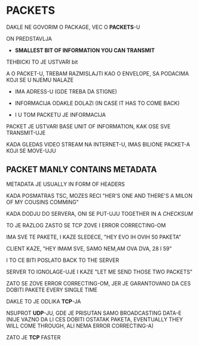 # PACKETS

DAKLE NE GOVORIM O PACKAGE, VEC O **PACKETS**-U

ON PREDSTAVLJA

- **SMALLEST BIT OF INFORMATION YOU CAN TRANSMIT**

TEHBICKI TO JE USTVARI bit

A O PACKET-U, TREBAM RAZMISLAJTI KAO O ENVELOPE, SA PODACIMA KOJI SE U NJEMU NALAZE

- IMA ADRESS-U (GDE TREBA DA STIGNE)

- INFORMACIJA ODAKLE DOLAZI (IN CASE IT HAS TO COME BACK)

- I U TOM PACKETU JE INFORMACIJA

PACKET JE USTVARI BASE UNIT OF INFORMATION, KAK OSE SVE TRANSMIT-UJE

KADA GLEDAS VIDEO STREAM NA INTERNET-U, IMAS BILIONE PACKET-A KOJI SE MOVE-UJU

## PACKET MANLY CONTAINS METADATA

METADATA JE USUALLY IN FORM OF HEADERS

KADA POSMATRAS TSC, MOZES RECI "HER'S ONE AND THERE'S A MILON OF MY COUSINS COMMING"

KADA DODJU DO SERVERA, ONI SE PUT-UJU TOGETHER IN A *CHECKSUM*

TO JE RAZLOG ZASTO SE TCP ZOVE I ERROR CORRECTING-OM

IMA SVE TE PAKETE, I KAZE SLEDECE, "HEY EVO IH OVIH 50 PAKETA" 

CLIENT KAZE, "HEY IMAM SVE, SAMO NEM,AM OVA DVA, 28 I 59"

I TO CE BITI POSLATO BACK TO THE SERVER

SERVER TO IGNOLAGE-UJE I KAZE "LET ME SEND THOSE TWO PACKETS"

ZATO SE ZOVE ERROR CORRECTING-OM, JER JE GARANTOVANO DA CES DOBITI PAKETE EVERY SINGLE TIME

DAKLE TO JE ODLIKA **TCP**-JA

NSUPROT **UDP**-JU, GDE JE PRISUTAN SAMO BROADCASTING DATA-E (NIJE VAZNO DA LI CES DOBITI OSTATAK PAKETA, EVENTUALLY THEY WILL COME THROUGH, ALI NEMA ERROR CORRECTING-A)

ZATO JE **TCP** FASTER
